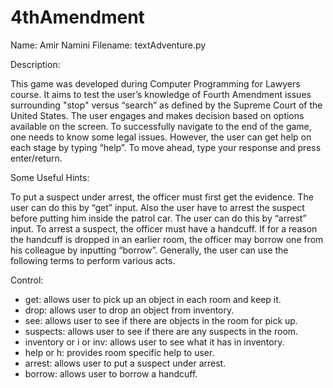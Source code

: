 # 4thAmendment
Name: Amir Namini
Filename: textAdventure.py

Description:

This game was developed during Computer Programming for Lawyers course.  It aims to test the user’s knowledge of Fourth Amendment issues surrounding "stop" versus “search” as defined by the Supreme Court of the United States.  The user engages and makes decision based on options available on the screen.  To successfully navigate to the end of the game, one needs to know some legal issues. However, the user can get help on each stage by typing “help”.  To move ahead, type your response and press enter/return. 

Some Useful Hints:

To put a suspect under arrest, the officer must first get the evidence.  The user can do this by “get” input.  Also the user have to arrest the suspect before putting him inside the patrol car.  The user can do this by “arrest” input.  To arrest a suspect, the officer must have a handcuff.  If for a reason the handcuff is dropped in an earlier room, the officer may borrow one from his colleague by inputting “borrow”.  Generally, the user can use the following terms to perform various acts.  

Control:
* get: allows user to pick up an object in each room and keep it.
* drop: allows user to drop an object from inventory.
* see: allows user to see if there are objects in the room for pick up.
* suspects: allows user to see if there are any suspects in the room.
* inventory or i or inv: allows user to see what it has in inventory.
* help or h: provides room specific help to user.
* arrest: allows user to put a suspect under arrest. 
* borrow: allows user to borrow a handcuff.

